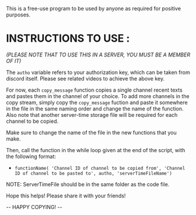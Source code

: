 This is a free-use program to be used by anyone as required for positive purposes.

# INSTRUCTIONS TO USE :

<i> (PLEASE NOTE THAT TO USE THIS IN A SERVER, YOU MUST BE A MEMBER OF IT) </i>

The `autho` variable refers to your authorization key, which can be taken from discord itself.
Please see related videos to achieve the above key.

For now, each `copy_message` function copies a single channel recent texts and pastes them in the channel of your choice.
To add more channels in the copy stream, simply copy the `copy_message` fuction and paste it somewhere in the file in the same naming order and change the name of the function.
Also note that another server-time storage file will be required for each channel to be copied.

Make sure to change the name of the file in the new functions that you make.

Then, call the function in the while loop given at the end of the script, with the following format:
* `functionName( 'Channel ID of channel to be copied from', 'Channel ID of channel to be pasted to', autho, 'serverTimeFileName')`

NOTE: ServerTimeFile should be in the same folder as the code file.

Hope this helps!
Please share it with your friends!

 -- HAPPY COPYING! --
